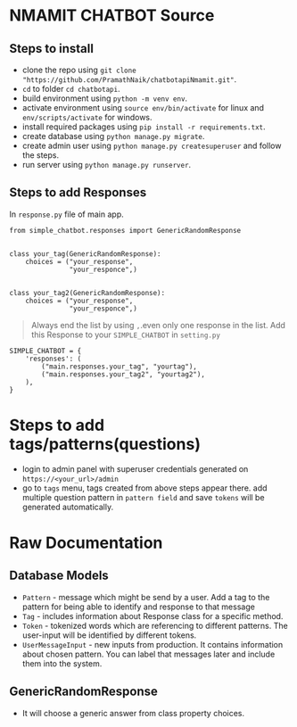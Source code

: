# NMAMIT CHATBOT Source
## Steps to install
- clone the repo using ```git clone "https://github.com/PramathNaik/chatbotapiNmamit.git"```.
- ```cd``` to folder ```cd chatbotapi```.
- build environment using ```python -m venv env```.
- activate environment using ```source env/bin/activate``` for linux and ```env/scripts/activate``` for windows.
- install required packages using ```pip install -r requirements.txt```.
- create database using ```python manage.py migrate```.
- create admin user using ```python manage.py createsuperuser``` and follow the steps.
- run server using ```python manage.py runserver```.


## Steps to add Responses
In ```response.py``` file of main app.
```
from simple_chatbot.responses import GenericRandomResponse


class your_tag(GenericRandomResponse):
    choices = ("your_response",
               "your_responce",)


class your_tag2(GenericRandomResponse):
    choices = ("your_response",
               "your_responce",)
```               
> Always end the list by using ```,```.even only one response in the list.
Add this Response to your ```SIMPLE_CHATBOT``` in ```setting.py```

```
SIMPLE_CHATBOT = {
    'responses': (
        ("main.responses.your_tag", "yourtag"),
        ("main.responses.your_tag2", "yourtag2"),
    ),
}
```
# Steps to add tags/patterns(questions)
- login to admin panel with superuser credentials generated on  ```https://<your_url>/admin```
- go to ```tags``` menu, tags created from above steps appear there. add multiple question pattern in ```pattern field``` and save ```tokens``` will be generated automatically. 
# Raw Documentation

## Database Models

- ```Pattern``` - message which might be send by a user. Add a tag to the pattern for being able to identify and response to that message
- ```Tag``` - includes information about Response class for a specific method.
- ```Token``` - tokenized words which are referencing to different patterns. The user-input will be identified by different tokens.
- ```UserMessageInput``` - new inputs from production. It contains information about chosen pattern. You can label that messages later and include them into the system.

## GenericRandomResponse
- It will choose a generic answer from class property choices.

